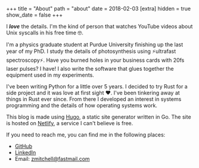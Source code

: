 +++
title = "About"
path = "about"
date = 2018-02-03
[extra]
hidden = true
show_date = false
+++

I _**love**_ the details. I'm the kind of person that watches YouTube videos about Unix syscalls in his free time 🤓.

I'm a physics graduate student at Purdue University finishing up the last year of my PhD. I study the details of photosynthesis using ⚡️ultrafast spectroscopy⚡️. Have you burned holes in your business cards with 20fs laser pulses? I have! I also write the software that glues together the equipment used in my experiments.

I've been writing Python for a little over 5 years. I decided to try Rust for a side project and it was love at first sight ❤️. I've been tinkering away at things in Rust ever since. From there I developed an interest in systems programming and the details of how operating systems work.

This blog is made using [Hugo](https://gohugo.io), a static site generator written in Go. The site is hosted on [Netlify](https://www.netlify.com), a service I can't believe is free.

If you need to reach me, you can find me in the following places:

* [GitHub](https://github.com/zmitchell)
* [LinkedIn](https://www.linkedin.com/in/zmitchell22)
* Email: zmitchell@fastmail.com
